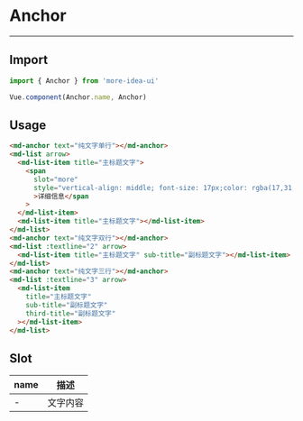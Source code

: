 <!--
 * @Descripttion:
 * @version:
 * @Author: lizt
 * @Date: 2021-01-08 15:14:21
 * @LastEditors: lizt
 * @LastEditTime: 2021-01-15 17:32:55
-->

# Anchor

---

## Import

```javascript
import { Anchor } from 'more-idea-ui'

Vue.component(Anchor.name, Anchor)
```

## Usage

```html
<md-anchor text="纯文字单行"></md-anchor>
<md-list arrow>
  <md-list-item title="主标题文字">
    <span
      slot="more"
      style="vertical-align: middle; font-size: 17px;color: rgba(17,31,44,0.4);"
      >详细信息</span
    >
  </md-list-item>
  <md-list-item title="主标题文字"></md-list-item>
</md-list>
<md-anchor text="纯文字双行"></md-anchor>
<md-list :textline="2" arrow>
  <md-list-item title="主标题文字" sub-title="副标题文字"></md-list-item>
</md-list>
<md-anchor text="纯文字三行"></md-anchor>
<md-list :textline="3" arrow>
  <md-list-item
    title="主标题文字"
    sub-title="副标题文字"
    third-title="副标题文字"
  ></md-list-item>
</md-list>
```

## Slot

| name | 描述     |
| ---- | -------- |
| -    | 文字内容 |
